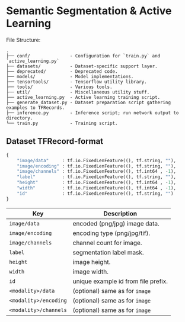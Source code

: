 # Semantic Segmentation & Active Learning
File Structure:  
```
.
├── conf/               - Configuration for `train.py` and `active_learning.py`
├── datasets/           - Dataset-specific support layer.
├── deprecated/         - Deprecated code.
├── models/             - Model implementations.
├── tensortools/        - Tensorflow utility library.
├── tools/              - Various tools.
├── util/               - Miscellaneous utility stuff.
├── active_learning.py  - Active learning training script.
├── generate_dataset.py - Dataset preparation script gathering examples to TFRecords.
├── inference.py        - Inference script; run network output to directory.
└── train.py            - Training script.
```

## Dataset TFRecord-format
```python
{
    "image/data"     : tf.io.FixedLenFeature((), tf.string, ""),
    "image/encoding" : tf.io.FixedLenFeature((), tf.string, ""),
    "image/channels" : tf.io.FixedLenFeature((), tf.int64 , -1),
    "label"          : tf.io.FixedLenFeature((), tf.string, ""),
    "height"         : tf.io.FixedLenFeature((), tf.int64 , -1),
    "width"          : tf.io.FixedLenFeature((), tf.int64 , -1),
    "id"             : tf.io.FixedLenFeature((), tf.string, "")
}
```

| Key                   | Description                         |
| --------------------- | ----------------------------------- |
| `image/data`          | encoded (png/jpg) image data.       |
| `image/encoding`      | encoding type (png/jpg/tif).        |
| `image/channels`      | channel count for image.            |
| `label`               | segmentation label mask.            |
| `height`              | image height.                       |
| `width`               | image width.                        |
| `id`                  | unique example id from file prefix. |
| `<modality>/data`     | (optional) same as for `image`      |
| `<modality>/encoding` | (optional) same as for `image`      |
| `<modality>/channels` | (optional) same as for `image`      |

